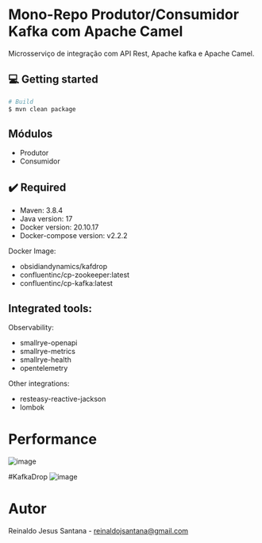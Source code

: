 # Mono-Repo Produtor/Consumidor Kafka com Apache Camel

Microsserviço de integração com API Rest, Apache kafka e Apache Camel.


## 💻 Getting started

```bash
# Build 
$ mvn clean package

```


## Módulos
* Produtor
* Consumidor


## ✔️ Required
* Maven: 3.8.4
* Java version: 17
* Docker version: 20.10.17
* Docker-compose version: v2.2.2


Docker Image:
* obsidiandynamics/kafdrop
* confluentinc/cp-zookeeper:latest
* confluentinc/cp-kafka:latest


## Integrated tools:

Observability:

* smallrye-openapi
* smallrye-metrics
* smallrye-health 
* opentelemetry


Other integrations:
* resteasy-reactive-jackson
* lombok

# Performance
![image](https://user-images.githubusercontent.com/17239827/230511674-8ea6e8f9-e327-4f71-b15a-77933349b048.png)


#KafkaDrop
![image](https://user-images.githubusercontent.com/17239827/230511540-3ce8e2cb-3ca3-4276-9c1e-a1e43d54a752.png)


# Autor
Reinaldo Jesus Santana - reinaldojsantana@gmail.com

